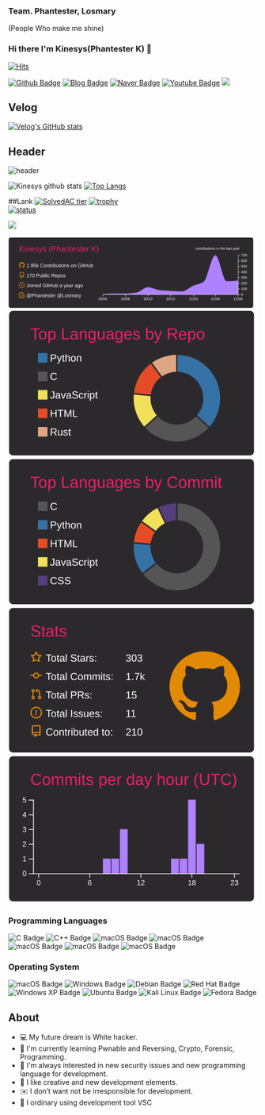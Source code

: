### Team. Phantester, Losmary
(People Who make me shine)

### Hi there I'm Kinesys(Phantester K) 👋
[![Hits](https://hits.seeyoufarm.com/api/count/incr/badge.svg?url=https://github.com/Kinesys)](https://hits.seeyoufarm.com) 

[![Github Badge](http://img.shields.io/badge/-Github%20-black?style=flat-square&logo=github&link=https://github.com/kinesys)](https://github.com/kinesys)
[![Blog Badge](http://img.shields.io/badge/-Blog%20-black?style=flat-square&logo=Stitcher&link=https://github.com/kinesys)](https://kinesys.github.io)
[![Naver Badge](https://img.shields.io/badge/Naver-03C75A?style=flat-square&logo=NativeScript&link=https://blog.naver.com/dsph9245)](https://blog.naver.com/dsph9245)
[![Youtube Badge](https://img.shields.io/badge/Youtube-ff0000?style=flat-square&logo=youtube&link=https://www.youtube.com/channel/UCzvy3twsV4JbESQR9vt1UaA)](https://www.youtube.com/channel/UCzvy3twsV4JbESQR9vt1UaA)
<a href="https://velog.io/@dsph9245" target="_blank"><img src="https://img.shields.io/badge/Velog-20c997?style=flat-square&logo=Vimeo&logoColor=white"/></a>

## Velog
[![Velog's GitHub stats](https://velog-readme-stats.vercel.app/api?name=dsph9245&color=dark)](https://github.com/eungyeole/velog-readme-stats)

## Header
![header](https://capsule-render.vercel.app/api?type=wave&color=gradient&height=300&section=footer&text=Kinesys%20Github&fontSize=90)

![Kinesys github stats](https://github-readme-stats.vercel.app/api?username=Kinesys&show_icons=true&bg_color=30,e96443,904e95&title_color=fff&text_color=fff )
[![Top Langs](https://github-readme-stats.vercel.app/api/top-langs/?username=Kinesys&langs_count=10&layout=compact&show_icons=true&bg_color=30,e96443,904e95&title_color=fff&text_color=fff)](https://github.com/Kinesys/github-readme-stats)

##Lank
[![SolvedAC tier](http://mazassumnida.wtf/api/v2/generate_badge?boj=dsph9245)](https://solved.ac/dsph9245)
[![trophy](https://github-profile-trophy.vercel.app/?username=Kinesys&theme=chalk&row=1&column=7)](https://github.com/ryo-ma/github-profile-trophy)  
[![status](https://github-readme-streak-stats.herokuapp.com/?user=Kinesys&)](#)

![](https://github-profile-summary-cards.vercel.app/api/cards/profile-details?username=Kinesys&bg_color=30,e96443,904e95&title_color=fff&text_color=fff)

[![](https://raw.githubusercontent.com/Kinesys/Kinesys/master/profile-summary-card-output/monokai/0-profile-details.svg)](https://github.com/vn7n24fzkq/github-profile-summary-cards)
[![](https://raw.githubusercontent.com/Kinesys/Kinesys/master/profile-summary-card-output/monokai/1-repos-per-language.svg)](https://github.com/vn7n24fzkq/github-profile-summary-cards) [![](https://raw.githubusercontent.com/Kinesys/Kinesys/master/profile-summary-card-output/monokai/2-most-commit-language.svg)](https://github.com/vn7n24fzkq/github-profile-summary-cards)
[![](https://raw.githubusercontent.com/Kinesys/Kinesys/master/profile-summary-card-output/monokai/3-stats.svg)](https://github.com/vn7n24fzkq/github-profile-summary-cards) [![](https://raw.githubusercontent.com/Kinesys/Kinesys/master/profile-summary-card-output/monokai/4-productive-time.svg)](https://github.com/vn7n24fzkq/github-profile-summary-cards)






### Programming Languages
![C Badge](https://img.shields.io/badge/C-A8B9CC?style=flat-square&logo=C)
![C++ Badge](https://img.shields.io/badge/C++-00599C?style=flat-square&logo=C++)
![macOS Badge](https://img.shields.io/badge/macOS-000000?style=flat-square&logo=macOS&logoColor=white)
![macOS Badge](https://img.shields.io/badge/macOS-000000?style=flat-square&logo=macOS&logoColor=white)
![macOS Badge](https://img.shields.io/badge/macOS-000000?style=flat-square&logo=macOS&logoColor=white)
![macOS Badge](https://img.shields.io/badge/macOS-000000?style=flat-square&logo=macOS&logoColor=white)
![macOS Badge](https://img.shields.io/badge/macOS-000000?style=flat-square&logo=macOS&logoColor=white)


### Operating System
![macOS Badge](https://img.shields.io/badge/macOS-000000?style=flat-square&logo=macOS&logoColor=white)
![Windows Badge](https://img.shields.io/badge/Windows-0078D6?style=flat-square&logo=Windows&logoColor=white)
![Debian Badge](https://img.shields.io/badge/Debian-A81D33?style=flat-square&logo=Debian&logoColor=white)
![Red Hat Badge](https://img.shields.io/badge/RedHat-EE0000?style=flat-square&logo=RedHat&logoColor=white)
![Windows XP Badge](https://img.shields.io/badge/WindowsXP-008080?style=flat-square&logo=WindowsXP&logoColor=white)
![Ubuntu Badge](https://img.shields.io/badge/Ubuntu-E95420?style=flat-square&logo=Ubuntu&logoColor=white)
![Kali Linux Badge](https://img.shields.io/badge/Kali_Linux-557C94?style=flat-square&logo=Kali_Linux&logoColor=white)
![Fedora Badge](https://img.shields.io/badge/Fedora-294172?style=flat-square&logo=Fedora&logoColor=white)

## About 
- 💻 My future dream is White hacker. 
- 🌱 I'm currently learning Pwnable and Reversing, Crypto, Forensic, Programming. 
- 🔭 I'm always interested in new security issues and new programming language for development.
- 🐼 I like creative and new development elements.
- ✉️ I don’t want not be irresponsible for development.
- 🐧 I ordinary using development tool VSC 

